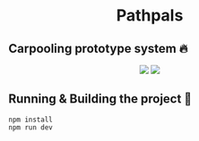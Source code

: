 <p align="center">
    <h1 align="center">Pathpals</h1>
</p>

## Carpooling prototype system  🔥


<p align="center">
    <img src="https://img.shields.io/badge/Vue.js-4FC08D?style=for-the-badge&logo=vue.js&logoColor=white">

   <img src="https://img.shields.io/badge/Vite-646CFF?style=for-the-badge&logo=vite&logoColor=white">


</p>

## Running & Building the project 🔨

```
npm install
npm run dev
```


